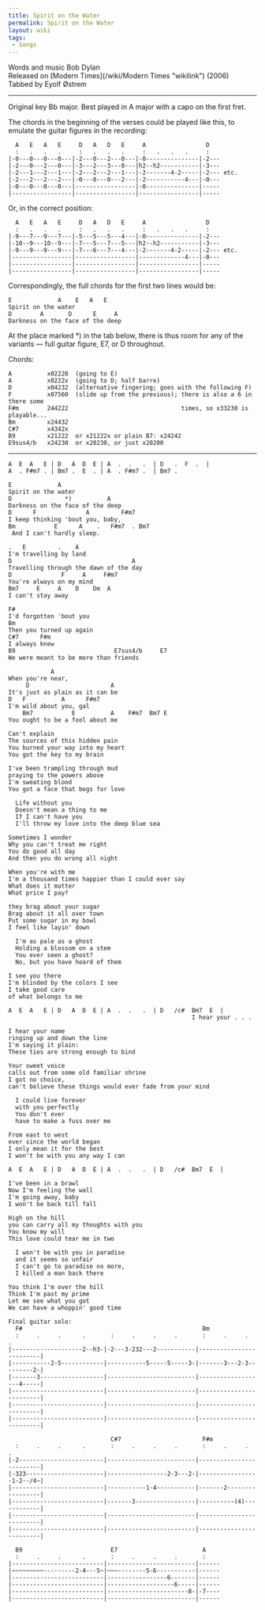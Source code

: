 ```yaml
---
title: Spirit on the Water
permalink: Spirit on the Water
layout: wiki
tags:
 - Songs
---
```


Words and music Bob Dylan  
Released on [Modern Times](/wiki/Modern Times "wikilink") (2006)  
Tabbed by Eyolf Østrem

* * * * *

Original key Bb major. Best played in A major with a capo on the first
fret.

The chords in the beginning of the verses could be played like this, to
emulate the guitar figures in the recording:

      A   E   A   E     D   A   D   E     A                 D
      :   .   .   .     :   .   .   .     :   .   .   .     :
    |-0---0---0---0---|-2---0---2---0---|-0---------------|-2---
    |-2---0---2---0---|-3---2---3---0---|h2--h2-----------|-3---
    |-2---1---2---1---|-2---2---2---1---|-2-------4-2-----|-2--- etc.
    |-2---2---2---2---|-0---0---0---2---|-2-----------4---|-0---
    |-0---0---0---0---|-----------------|-0---------------|-----
    |-----------------|-----------------|-----------------|-----

Or, in the correct position:

      A   E   A   E     D   A   D   E     A                 D
      :   .   .   .     :   .   .   .     :   .   .   .     :
    |-9---7---9---7---|-5---5---5---4---|-0---------------|-2---
    |-10--9---10--9---|-7---5---7---5---|h2--h2-----------|-3---
    |-9---9---9---9---|-7---6---7---4---|-2-------4-2-----|-2--- etc.
    |-----------------|-----------------|-------------4---|-0---
    |-----------------|-----------------|-----------------|-----
    |-----------------|-----------------|-----------------|-----

Correspondingly, the full chords for the first two lines would be:

    E             A    E   A   E
    Spirit on the water
    D        A       D      E     A
    Darkness on the face of the deep

At the place marked \*) in the tab below, there is thus room for any of
the variants — full guitar figure, E7, or D throughout.

Chords:

    A          x02220  (going to E)
    A          x0222x  (going to D; half barre)
    D          x04232  (alternative fingering; goes with the following F)
    F          x07560  (slide up from the previous); there is also a 6 in there some
    F#m        244222                                times, so x33230 is playable...
    Bm         x24432
    C#7        x4342x
    B9         x21222  or x21222x or plain B7: x24242
    E9sus4/b   x24230  or x20230, or just x20200

* * * * *

    A  E  A   E | D   A  D  E | A  .  .   .  | D   .  F  .  |
    A  . F#m7 . | Bm7 .  E  . | A  . F#m7 .  | Bm7 .

    E             A
    Spirit on the water
    D               *)          A
    Darkness on the face of the deep
    D      F              A         F#m7
    I keep thinking 'bout you, baby,
    Bm           E      A    .   F#m7  . Bm7
     And I can't hardly sleep.

    .   E         .    A
    I'm travelling by land
    D                                  A
    Travelling through the dawn of the day
    D              F     A     F#m7
    You're always on my mind
    Bm7     E     A    D    Dm  A
    I can't stay away

    F#
    I'd forgotten 'bout you
    Bm
    Then you turned up again
    C#7      F#m
    I always knew
    B9                            E7sus4/b     E7
    We were meant to be more than friends

                A
    When you're near,
         D                       A
    It's just as plain as it can be
    D   F          A      F#m7
    I'm wild about you, gal
        Bm7           E          A    F#m7  Bm7 E
    You ought to be a fool about me

    Can't explain
    The sources of this hidden pain
    You burned your way into my heart
    You got the key to my brain

    I've been trampling through mud
    praying to the powers above
    I'm sweating blood
    You got a face that begs for love

      Life without you
      Doesn't mean a thing to me
      If I can't have you
      I'll throw my love into the deep blue sea

    Sometimes I wonder
    Why you can't treat me right
    You do good all day
    And then you do wrong all night

    When you're with me
    I'm a thousand times happier than I could ever say
    What does it matter
    What price I pay?

    they brag about your sugar
    Brag about it all over town
    Put some sugar in my bowl
    I feel like layin' down

      I'm as pale as a ghost
      Holding a blossom on a stem
      You ever seen a ghost?
      No, but you have heard of them

    I see you there
    I'm blinded by the colors I see
    I take good care
    of what belongs to me

    A  E  A   E | D   A  D  E | A  .  .   .  | D   /c#  Bm7  E  |
                                                        I hear your . . .

    I hear your name
    ringing up and down the line
    I'm saying it plain:
    These ties are strong enough to bind

    Your sweet voice
    calls out from some old familiar shrine
    I got no choice,
    can't believe these things would ever fade from your mind

      I could live forever
      with you perfectly
      You don't ever
      have to make a fuss over me

    From east to west
    ever since the world began
    I only mean it for the best
    I won't be with you any way I can

    A  E  A   E | D   A  D  E | A  .  .   .  | D   /c#  Bm7  E  |

    I've been in a brawl
    Now I'm feeling the wall
    I'm going away, baby
    I won't be back till fall

    High on the hill
    you can carry all my thoughts with you
    You know my will
    This love could tear me in two

      I won't be with you in paradise
      and it seems so unfair
      I can't go to paradise no more,
      I killed a man back there

    You think I'm over the hill
    Think I'm past my prime
    Let me see what you got
    We can have a whoppin' good time

    Final guitar solo:
      F#                                                   Bm
      :     .     .      .       :     .     .     .       :     .     .     .
    |--------------------2--h3-|-2---3-232---2-----------|-------------------------|
    |-----------2-5------------|-----------5-----5-----3-|-------3---2-3---------2-|
    |-------3------------------|-------------------------|-------------------4-----|
    |--------------------------|-------------------------|-------------------------|
    |--------------------------|-------------------------|-------------------------|
    |--------------------------|-------------------------|-------------------------|

                                 C#7                       F#m
      :     .     .      .       :     .     .     .       :     .     .     .
    |-2------------------------|-------------------------|-------------------------|
    |-323----------------------|-----------------2-3---2-|-----------------1-2--/4~|
    |--------------------------|-----------1-4-----------|-------2-----------------|
    |--------------------------|-------3-----------------|----------(4)------------|
    |--------------------------|-------------------------|-------------------------|
    |--------------------------|-------------------------|-------------------------|

      B9                         E7                        A
      :     .     .      .       :     .     .     .       :
    |--------------------------|-------------------------|------
    |~~~~~~~~~---------2-4---5~|~~~--------5-6-----------|------
    |--------------------------|-----------------6-------|------
    |--------------------------|-------------------6-----|------
    |--------------------------|-----------------------8-|-7----
    |--------------------------|-------------------------|------
